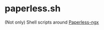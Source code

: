 # paperless.sh
(Not only) Shell scripts around [Paperless-ngx](https://github.com/paperless-ngx/paperless-ngx)

